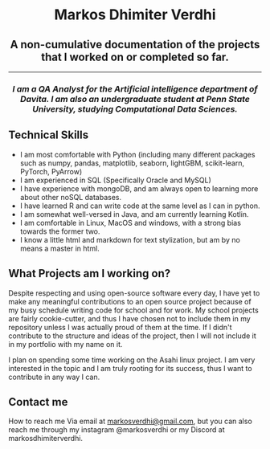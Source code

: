 <h1 style="text-align:center;">Markos Dhimiter Verdhi</h1>
<h2 style="text-align:center;">A non-cumulative documentation of the projects that I worked on or completed so far.</h2>
<hr>
<h3 style="text-align:center;"><i>I am a QA Analyst for the Artificial intelligence department of Davita. I am also an undergraduate student at Penn State University, studying Computational Data Sciences.</i></h3>

<h2>Technical Skills</h2>

- I am most comfortable with Python (including many different packages such as numpy, pandas, matplotlib, seaborn, lightGBM, scikit-learn, PyTorch, PyArrow)
- I am experienced in SQL (Specifically Oracle and MySQL)
- I have experience with mongoDB, and am always open to learning more about other noSQL databases.
- I have learned R and can write code at the same level as I can in python.
- I am somewhat well-versed in Java, and am currently learning Kotlin.
- I am comfortable in Linux, MacOS and windows, with a strong bias towards the former two.
- I know a little html and markdown for text stylization, but am by no means a master in html.

<h2>What Projects am I working on?</h2>

Despite respecting and using open-source software every day, I have yet to make any meaningful contributions to an open source project because of my busy schedule writing code for school and for work. My school projects are fairly cookie-cutter, and thus I have chosen not to include them in my repository unless I was actually proud of them at the time. If I didn't contribute to the structure and ideas of the project, then I will not include it in my portfolio with my name on it.

I plan on spending some time working on the Asahi linux project. I am very interested in the topic and I am truly rooting for its success, thus I want to contribute in any way I can.

<h2>Contact me</h2>

How to reach me Via email at markosverdhi@gmail.com, but you can also reach me through my instagram @markosverdhi or my Discord at markosdhimiterverdhi.
